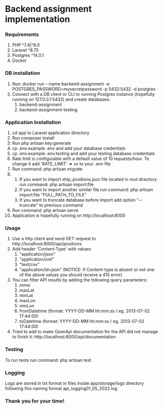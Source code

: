 # Backend assignment implementation

### Requirements
1. PHP ^7.4|^8.0
2. Laravel ^8.75
3. Postgres ^14.0.1
4. Docker 

### DB installation 
1. Run: docker run --name backend-assignment -e POSTGRES_PASSWORD=mysecretpassword -p 5432:5432  -d postgres
2. Connect with a DB client or CLI to running Postgres instance (hopefully running on 127.0.0.1:5432) and create databases:
    1. backend-assignment
   2. backend-assignment-testing


### Application Installation
1. cd app to Laravel application directory
2. Run composer install
3. Run php artisan key:generate
4. cp .env.example .env and add your database credentials
5. cp .env.example .env.testing and add your testing database credentials
6. Rate limit is configurable with a default value of 10 requests/hour. To change it add 'RATE_LIMIT' => xx to your .env file
7. Run command: php artisan migrate
8. 
   1. If you want to import ship_positions.json file located in root directory run command: php artisan import:file
   2. If you want to import another similar file run command: php artisan import:file "FULL_PATH_TO_FILE"
   3. If you want to truncate database before import add option "--truncate" to previous command
9. Run command: php artisan serve
10. Application is hopefully running on http://localhost:8000 


### Usage
1. Use a http client and send GET request to http://localhost:8000/api/positions
2. Add header 'Content-Type' with values:
   1. "application/json"
   2. "application/xml"
   3. "text/csv"
   4. "application/ld+json"
      (NOTICE: If Content-type is absent or not one of the above values you should receive a 415 error)
3. You can filter API results by adding the following query parameters:
   1. mmsi
   2. maxLat
   3. minLat
   4. maxLon
   5. minLon
   6. fromDatetime (format: YYYY-DD-MM hh:mm:ss / eg. 2013-07-02 17:44:00)
   7. toDatetime (format: YYYY-DD-MM hh:mm:ss / eg. 2013-07-02 17:44:00)
4. Tried to add to make OpenApi documentation for tha API did not manage to finish it: http://localhost:8000/api/documentation

### Testing
To run tests run command: php artisan test

### Logging
Logs are stored in txt format in files inside app/storage/logs directory following this naming format api_logging01_05_2022.log

### Thank you for your time!
